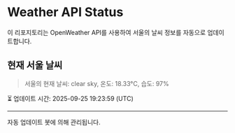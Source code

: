 
# Weather API Status

이 리포지토리는 OpenWeather API를 사용하여 서울의 날씨 정보를 자동으로 업데이트합니다.

## 현재 서울 날씨
> 서울의 현재 날씨: clear sky, 온도: 18.33°C, 습도: 97%

⏳ 업데이트 시간: 2025-09-25 19:23:59 (UTC)

---
자동 업데이트 봇에 의해 관리됩니다.
